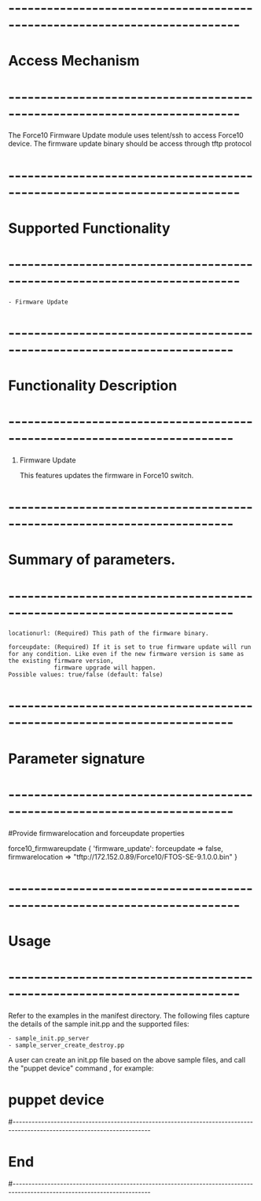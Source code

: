 # --------------------------------------------------------------------------
# Access Mechanism 
# --------------------------------------------------------------------------

The Force10 Firmware Update module uses telent/ssh to access Force10 device. The firmware update binary should be access through tftp protocol

# --------------------------------------------------------------------------
#  Supported Functionality
# --------------------------------------------------------------------------

	- Firmware Update

# -------------------------------------------------------------------------
# Functionality Description
# -------------------------------------------------------------------------


  1. Firmware Update

     This features updates the firmware in Force10 switch.

   
# -------------------------------------------------------------------------
# Summary of parameters.
# -------------------------------------------------------------------------

    locationurl: (Required) This path of the firmware binary.

	forceupdate: (Required) If it is set to true firmware update will run for any condition. Like even if the new firmware version is same as the existing firmware version,
				 firmware upgrade will happen.
    Possible values: true/false (default: false)
    
# -------------------------------------------------------------------------
# Parameter signature 
# -------------------------------------------------------------------------

#Provide firmwarelocation and forceupdate properties

  force10_firmwareupdate {
  'firmware_update':
    forceupdate => false,
    firmwarelocation => "tftp://172.152.0.89/Force10/FTOS-SE-9.1.0.0.bin"
}



# --------------------------------------------------------------------------
# Usage
# --------------------------------------------------------------------------
   Refer to the examples in the manifest directory.
   The following files capture the details of the sample init.pp and the supported files:

    - sample_init.pp_server
    - sample_server_create_destroy.pp
   
   A user can create an init.pp file based on the above sample files, and call the "puppet device" command , for example: 
   # puppet device

#-------------------------------------------------------------------------------------------------------------------------
# End
#-------------------------------------------------------------------------------------------------------------------------	
